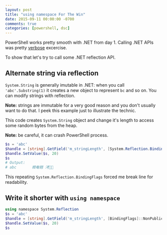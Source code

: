 ```yaml
---
layout: post
title: "using namespace For The Win"
date: 2015-09-11 00:00:00 -0700
comments: true
categories: [powershell, dsc]
---
```


PowerShell works pretty smooth with .NET from day 1. Calling .NET APIs was pretty [verbose](http://serverfault.com/questions/74744/using-namespaces-in-powershell) excercise.

To show that let's try to call some .NET reflection API.

## Alternate string via reflection

`System.String` is generally imutable in .NET:
when you call `'abc'.Substring(1)` it creates a new object to represent `bc` and so on.
You can modify strings with reflection.

**Note:** strings are immutable for a very good reason and you don't usually want to do that.
I peek this example just to illustrate the technic.

This code creates `System.String` object and change it's length to access some random bytes from the heap.

**Note:** be careful, it can crash PowerShell process.

~~~powershell
$s = 'abc'
$handle = [string].GetField('m_stringLength', [System.Reflection.BindingFlags]::NonPublic -bor ` [System.Reflection.BindingFlags]::Instance)
$handle.SetValue($s, 20)
$s
# Output:
# abc       櫠奙翹 洘 
~~~

This repeating `System.Reflection.BindingFlags` forced me break line for readability.

## Write it shorter with `using namespace`

~~~powershell
using namespace System.Reflection
$s = 'abc'
$handle = [string].GetField('m_stringLength', [BindingFlags]::NonPublic -bor [BindingFlags]::Instance)
$handle.SetValue($s, 20)
$s
~~~
